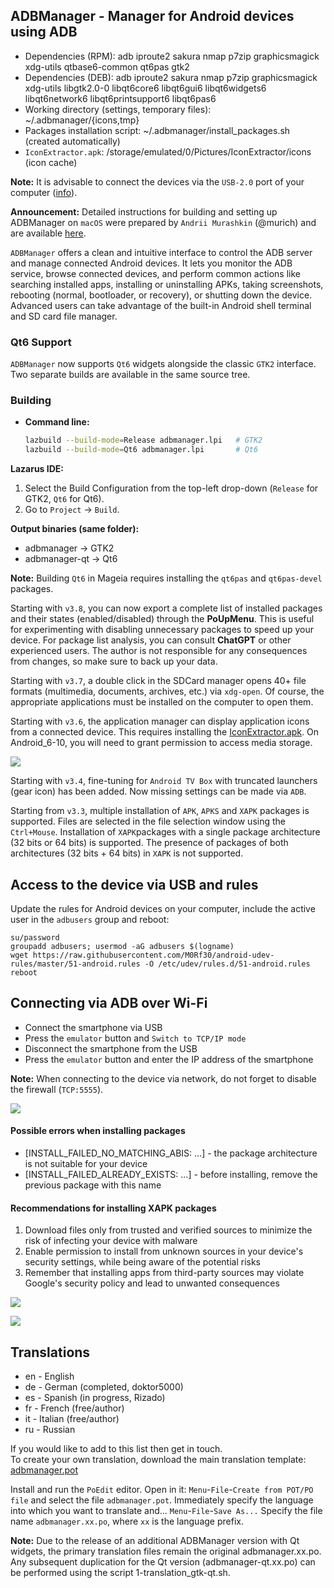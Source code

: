 ADBManager - Manager for Android devices using ADB
---
+ Dependencies (RPM): adb iproute2 sakura nmap p7zip graphicsmagick xdg-utils qtbase6-common qt6pas gtk2
+ Dependencies (DEB): adb iproute2 sakura nmap p7zip graphicsmagick xdg-utils libgtk2.0-0 libqt6core6 libqt6gui6 libqt6widgets6 libqt6network6 libqt6printsupport6 libqt6pas6  
+ Working directory (settings, temporary files): ~/.adbmanager/{icons,tmp}  
+ Packages installation script: ~/.adbmanager/install_packages.sh (created automatically)
+ `IconExtractor.apk`: /storage/emulated/0/Pictures/IconExtractor/icons (icon cache)
  
**Note:** It is advisable to connect the devices via the `USB-2.0` port of your computer ([info](https://www.systutorials.com/how-to-force-a-usb-3-0-port-to-work-in-usb-2-0-mode-in-linux/)).
  
**Announcement:** Detailed instructions for building and setting up ADBManager on `macOS` were prepared by `Andrii Murashkin` (@murich) and are available [here](https://github.com/murich/adbmanager).
  
`ADBManager` offers a clean and intuitive interface to control the ADB server and manage connected Android devices. It lets you monitor the ADB service, browse connected devices, and perform common actions like searching installed apps, installing or uninstalling APKs, taking screenshots, rebooting (normal, bootloader, or recovery), or shutting down the device. Advanced users can take advantage of the built-in Android shell terminal and SD card file manager.  

### Qt6 Support

`ADBManager` now supports `Qt6` widgets alongside the classic `GTK2` interface.  
Two separate builds are available in the same source tree.

### Building

- **Command line:**  
  ```bash
  lazbuild --build-mode=Release adbmanager.lpi   # GTK2
  lazbuild --build-mode=Qt6 adbmanager.lpi       # Qt6

**Lazarus IDE:**
1. Select the Build Configuration from the top-left drop-down (`Release` for GTK2, `Qt6` for Qt6).
2. Go to `Project` → `Build`.

**Output binaries (same folder):**
+ adbmanager → GTK2
+ adbmanager-qt → Qt6

**Note:** Building `Qt6` in Mageia requires installing the `qt6pas` and `qt6pas-devel` packages.

Starting with `v3.8`, you can now export a complete list of installed packages and their states (enabled/disabled) through the **PoUpMenu**. This is useful for experimenting with disabling unnecessary packages to speed up your device. For package list analysis, you can consult **ChatGPT** or other experienced users. The author is not responsible for any consequences from changes, so make sure to back up your data.
  
Starting with `v3.7`, a double click in the SDCard manager opens 40+ file formats (multimedia, documents, archives, etc.) via `xdg-open`. Of course, the appropriate applications must be installed on the computer to open them.
  
Starting with `v3.6`, the application manager can display application icons from a connected device. This requires installing the [IconExtractor.apk](https://github.com/AKotov-dev/adbmanager/tree/main/IconExtractor). On Android_6-10, you will need to grant permission to access media storage.
  
![](https://github.com/AKotov-dev/adbmanager/blob/main/ScreenShots/Applications3.png)
  
Starting with `v3.4`, fine-tuning for `Android TV Box` with truncated launchers (gear icon) has been added. Now missing settings can be made via `ADB`.
  
Starting from `v3.3`, multiple installation of `APK`, `APKS` and `XAPK` packages is supported. Files are selected in the file selection window using the `Ctrl+Mouse`. Installation of `XAPK`packages with a single package architecture (32 bits or 64 bits) is supported. The presence of packages of both architectures (32 bits + 64 bits) in `XAPK` is not supported.
  
Access to the device via USB and rules
---
Update the rules for Android devices on your computer, include the active user in the `adbusers` group and reboot:  
```
su/password
groupadd adbusers; usermod -aG adbusers $(logname)
wget https://raw.githubusercontent.com/M0Rf30/android-udev-rules/master/51-android.rules -O /etc/udev/rules.d/51-android.rules
reboot
```
  
Connecting via ADB over Wi-Fi
---
+ Connect the smartphone via USB  
+ Press the `emulator` button and `Switch to TCP/IP mode`  
+ Disconnect the smartphone from the USB  
+ Press the `emulator` button and enter the IP address of the smartphone

**Note:** When connecting to the device via network, do not forget to disable the firewall (`TCP:5555`).  
  
![](https://github.com/AKotov-dev/adbmanager/blob/main/ScreenShots/Screenshot9.png)  
#### Possible errors when installing packages
+ [INSTALL_FAILED_NO_MATCHING_ABIS: ...] - the package architecture is not suitable for your device
+ [INSTALL_FAILED_ALREADY_EXISTS: ...] - before installing, remove the previous package with this name

#### Recommendations for installing XAPK packages
1. Download files only from trusted and verified sources to minimize the risk of infecting your device with malware
2. Enable permission to install from unknown sources in your device's security settings, while being aware of the potential risks
3. Remember that installing apps from third-party sources may violate Google's security policy and lead to unwanted consequences

![](https://github.com/AKotov-dev/adbmanager/blob/main/ScreenShots/Screenshot12.png)  
  
![](https://github.com/AKotov-dev/adbmanager/blob/main/ScreenShots/Screenshot13.png)  

Translations
--
+ en - English
+ de - German (completed, doktor5000)
+ es - Spanish (in progress, Rizado)
+ fr - French (free/author)
+ it - Italian (free/author)
+ ru - Russian  
  
If you would like to add to this list then get in touch.  
To create your own translation, download the main translation template: [adbmanager.pot](https://raw.githubusercontent.com/AKotov-dev/adbmanager/main/adbmanager/languages/adbmanager.pot)
  
Install and run the `PoEdit` editor. Open in it: `Menu`-`File`-`Create from POT/PO file` and select the file `adbmanager.pot`. Immediately specify the language into which you want to translate and... `Menu`-`File`-`Save As...` Specify the file name `adbmanager.xx.po`, where `xx` is the language prefix.  
  
**Note:** Due to the release of an additional ADBManager version with Qt widgets, the primary translation files remain the original adbmanager.xx.po. Any subsequent duplication for the Qt version (adbmanager-qt.xx.po) can be performed using the script 1-translation_gtk-qt.sh.